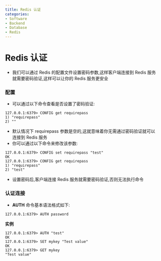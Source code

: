 ```yaml
---
title: Redis 认证
categories:
- Software
- Backend
- Database
- Redis
---
```

# Redis 认证

- 我们可以通过 Redis 的配置文件设置密码参数,这样客户端连接到 Redis 服务就需要密码验证,这样可以让你的 Redis 服务更安全

### 配置

- 可以通过以下命令查看是否设置了密码验证:

```
127.0.0.1:6379> CONFIG get requirepass
1) "requirepass"
2) ""
```

- 默认情况下 requirepass 参数是空的,这就意味着你无需通过密码验证就可以连接到 Redis 服务
- 你可以通过以下命令来修改该参数:

```
127.0.0.1:6379> CONFIG set requirepass "test"
OK
127.0.0.1:6379> CONFIG get requirepass
1) "requirepass"
2) "test"
```

- 设置密码后,客户端连接 Redis 服务就需要密码验证,否则无法执行命令

### 认证连接

- **AUTH** 命令基本语法格式如下:

```
127.0.0.1:6379> AUTH password
```

**实例**

```
127.0.0.1:6379> AUTH "test"
OK
127.0.0.1:6379> SET mykey "Test value"
OK
127.0.0.1:6379> GET mykey
"Test value"
```